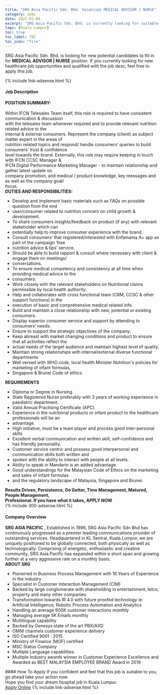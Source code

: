 ```yaml
---
title: "SRG Asia Pacific Sdn. Bhd. Vacancies MEDICAL ADVISOR | NURSE" 
category: Jobs 
date: 2021-01-06 
excerpt: "SRG Asia Pacific Sdn. Bhd. is currently looking for suitable person to fill in the MEDICAL ADVISOR | NURSE which positioned at Kuala Lumpur" 
tags: [Kuala Lumpur] 
toc: true 
toc_label: TOC 
toc_icon: "fire" 
--- 
```


<p>SRG Asia Pacific Sdn. Bhd. is looking for new potential candidates to fill in for <b>MEDICAL ADVISOR | NURSE</b> position. If you currently looking for new healthcare job opportunities and qualified with the job desc, feel free to apply this job.
</p>{% include link-adsense.html %} 
<div><div><h4>Job Description</h4></div><div><div><span><div><div><strong>POSITION SUMMARY:</strong></div><div><br>Within IFCN Telesales Team itself, this role is required to have consistent communication &amp; discussion<br>with the telesales team whenever required and to provide relevant nutrition related advice to the<br>internal &amp; external consumers. Represent the company (client) as subject matter expert in the areas of<br>nutrition related topics and respond/ handle consumers&#8217; queries to build consumers&#8217; trust &amp; confidence<br>level towards the brand. Externally, this role may require keeping in touch with IFCN CCSC Manager &amp;<br>IFCN Digital Performance Marketing Manager - to maintain relationship and gather latest update on<br>company promotion, and medical / product knowledge, key messages and as well as the company goal/<br>focus.</div><div><strong>DUTIES AND RESPONSIBILITIES:</strong></div><ul><li>Develop and implement basic materials such as FAQs on possible question from the end</li><li>user/consumer related to nutrition concern on child growth &amp; development.</li><li>To share consumers insights/feedback on product (if any) with relevant stakeholder which can</li><li>potentially help to improve consumer experience with the brand.</li><li>Consult consumers&#8217; that registered/interested with Enfamama A+ app as part of the campaign &#8216;free</li><li>nutrition advice &amp; tips&#8217; service.</li><li>Should be able to build rapport &amp; consult where necessary with client &amp; engage them on meetings/</li><li>conversations.</li><li>To ensure medical competency and consistency at all time when providing medical advice to the</li><li>consumers.</li><li>Work closely with the relevant stakeholders on Nutritional claims permissible by local health authority.</li><li>Help and collaborates with cross functional team (CRM, CCSC &amp; other support functions) in the</li><li>execution of basic and comprehensive medical related info.</li><li>Build and maintain a close relationship with new, potential or existing consumers.</li><li>Display superior consumer service and support by attending to consumers&#8217; needs.</li><li>Ensure to support the strategic objectives of the company.</li><li>Keep abreast with market changing conditions and product to ensure that all activities reflect the</li><li>actual needs of the target audience and maintain highest level of quality.</li><li>Maintain strong relationships with internal/external diverse functional departments</li><li>Well versed with WHO code, local health Minister Nutrition's policies for marketing of infant formulas,</li><li>Singapore &amp; Brunei Code of ethics</li></ul><div><strong>REQUIREMENTS</strong></div><ul><li>Diploma or Degree in Nursing.</li><li>State Registered Nurse preferably with 3 years of working experience in paediatric department.</li><li>Valid Annual Practising Certificate (APC).</li><li>Experience in the nutritional products or infant product to the healthcare professionals will be an</li><li>advantage.</li><li>High initiative, must be a team player and process good inter-personal skills</li><li>Excellent verbal communication and written skill, self-confidence and has friendly personality.</li><li>Customer service centric and possess good interpersonal and communication skills both written and</li><li>spoken with the ability to interact with people at all levels.</li><li>Ability to speak in Mandarin is an added advantage.</li><li>Good understandings for the Malaysian Code of Ethics on the marketing and sales of infant formulas</li><li>and the regulatory landscape of Malaysia, Singapore and Brunei.</li></ul><div><strong>Results Driven, Persistence, Go Getter, Time Management, Matured, People Management,<br>Professional. If you have what it takes, APPLY NOW</strong></div></div></span></div></div></div> 
{% include 300-adsense.html %} 
<div><div><h4>Company Overview</h4></div><div><div><span><div><div>
<strong>SRG ASIA PACIFIC</strong> ,&#160;Established in 1996, SRG Asia Pacific Sdn Bhd has continuously progressed as a premier leading communications provider of outstanding services. Headquartered in KL Sentral, Kuala Lumpur, we are uniquely positioned to be globally connected, both physically as well as technologically. Comprising of energetic, enthusiastic and creative community, SRG Asia Pacific has expanded within a short span and growing further at a very aggressive rate on a monthly basis.</div>
<div>
<div>
<strong>ABOUT SRG</strong></div>
<ul>
<li>
			Pionerred in Business Process Management with 18 Years of Experience in the industry</li>
<li>
			Specialist in Customer Interaction Management (CIM)</li>
<li>
			Backed by large conglomerate with shareholding in entertainment, telco, property and many other companies</li>
<li>
			Transformation towards IR 4.0 with future proofed technology ie: Artificial Intelligence, Robotic Process Automation and Analytics</li>
<li>
			Handling an average 600K customer interactions monthly</li>
<li>
			Managing average 5K Emails monthly</li>
<li>
			Multilingual capability</li>
<li>
			Backed by Genesys state of the art PBX/AXD</li>
<li>
			OMNI channels customer experience delivery</li>
<li>
			ISO Certified 9001 : 2015</li>
<li>
			Ministry of Finance (MOF) certified</li>
<li>
			MSC Status Company</li>
<li>
			Multiple Language capabilities.&#160;</li>
<li>
			Multiple Industry awards winner in Customer Experience Excellence and Awarded as BEST MALAYSIA EMPLOYEE BRAND Award in 2019</li>
</ul>
</div></div></span></div></div></div> 
#### How To Apply 
If you confident and feel that this job is suitable to you, go ahead take your action now. <br/> 
Hope you find your dream hospital job in Kuala Lumpur. <br/> 
<a href="https://www.jobstreet.com.my/en/job/medical-advisor-%7C-nurse-4457384?jobId=jobstreet-my-job-4457384&sectionRank=8&token=0~2ed4de36-65ef-499a-963c-6573040e4ef9&fr=SRP%20View%20In%20New%20Ta" class="btn btn--warning" target="_blank" rel="nofollow noopenner">Apply Online</a> 
{% include link-adsense.html %} 